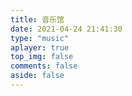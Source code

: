 ```yaml
---
title: 音乐馆
date: 2021-04-24 21:41:30
type: "music"
aplayer: true
top_img: false
comments: false
aside: false
---
```

